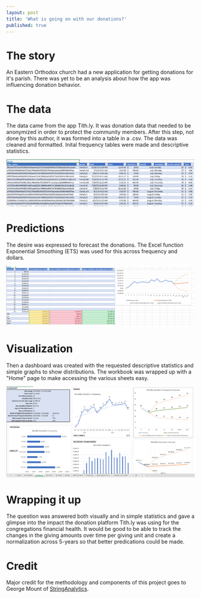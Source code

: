 ```yaml
---
layout: post
title: 'What is going on with our donations?'
published: true
---
```


# The story #
An Eastern Orthodox church had a new application for getting donations for it's parish. There was yet to be an analysis about how the app was influencing donation behavior.

# The data #
The data came from the app Tith.ly. It was donation data that needed to be anonymized in order to protect the community members. After this step, not done by this author, it was
formed into a table in a .csv. The data was cleaned and formatted. Inital frequency tables were made and descriptive statistics.

![Folder](/images/table2.PNG)

# Predictions #
The desire was expressed to forecast the donations. The Excel function Exponential Smoothing (ETS) was used for this across frequency and dollars.

![Folder](/images/forecast.PNG)

# Visualization #
Then a dashboard was created with the requested descriptive statistics and simple graphs to show distributions. The workbook was wrapped up with a "Home" page to make accessing the various sheets easy.

![Folder](/images/dashboard.PNG)

# Wrapping it up #
The question was answered both visually and in simple statistics and gave a glimpse into the impact the donation platform Tith.ly was using for the congregations financial health. It would be good to
be able to track the changes in the giving amounts over time per giving unit and create a normalization across 5-years so that better predications could be made.

# Credit 
Major credit for the methodology and components of this project goes to George Mount of [StringAnalytics](https://georgejmount.com/).

